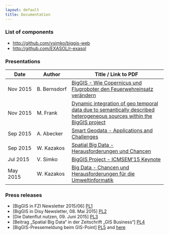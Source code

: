 ```yaml
---
layout: default
title: Documentation
---
```


### List of components

* http://github.com/vsimko/biggis-web
* http://github.com/EXASOL/r-exasol

### Presentations

Date          | Author            | Title / Link to PDF
--------------|-------------------|---------------------------------------------------------------
Nov&nbsp;2015 | B.&nbsp;Bernsdorf | [BigGIS - Wie Copernicus und Flugroboter den Feuerwehreinsatz verändern][1]
Nov 2015      | M. Frank          | [Dynamic integration of geo temporal data due to semantically described heterogeneous sources within the BigGIS project][6]
Sep 2015      | A. Abecker        | [Smart Geodata - Applications and Challenges][2]
Sep 2015      | W. Kazakos        | [Spatial Big Data - Herausforderungen und Chancen][3]
Jul 2015      | V. Simko          | [BigGIS Project - ICMSEM'15 Keynote][5]
May 2015      | W. Kazakos        | [Big Data - Chancen und Herausforderungen für die Umweltinformatik][4]


[1]: https://amazonas.fzi.de/smw/BigGis/images/4/4e/20151105_BigGIS_und_Copernicus_f%C3%BCr_MRM.pdf
[2]: https://amazonas.fzi.de/smw/BigGis/images/b/bb/Aab-INFORMATIK-2015.pdf
[3]: https://amazonas.fzi.de/smw/BigGis/images/5/5b/Wk-INTERGEO-2015.pdf
[4]: https://amazonas.fzi.de/smw/BigGis/images/8/89/Wk-akuis-2016-big-data.pdf
[5]: https://amazonas.fzi.de/smw/BigGis/images/0/04/ICMSEM15_BigGIS_2015-07-22.pdf
[6]: https://amazonas.fzi.de/smw/BigGis/images/f/f1/Dynamic_integration_of_geo_temporal_data_due_to_semantically_described_heterogeneous_sources_within_the_BigGIS_project.pdf

### Press releases

 - [BigGIS in FZI Newsletter 2015/06]             [PL1]
 - [BigGIS in Disy Newsletter, 08. Mai 2015]      [PL2]
 - [Die Datenflut nutzen, 09. Juni 2015]          [PL3]
 - [Beitrag „Spatial Big Data“ in der Zeitschrift
   „GIS Business“]                                [PL4]
 - [BigGIS-Pressemeldung beim GIS-Point]          [PL5] and [here][PL6]

[PL1]: https://amazonas.fzi.de/smw/BigGis/index.php/BigGIS_in_FZI_Newsletter_2015/06
[PL2]: http://www.disy.net/aktuelles/newsletter/newsletterartikel/artikel/2955.html
[PL3]: http://www.disy.net/aktuelles/presse/presseartikel/artikel/2963.html
[PL4]: http://www.disy.net/fileadmin/common/dokumente/aktuell/presse/pressespiegel/2015_Ausgabe_3_2015_gis.Business_Beitrag_Spatial_Big_Data_gis.Business_Disy.pdf
[PL5]: http://gispoint.de/news-einzelansicht/1509-die-datenflut-nutzen.html
[PL6]: http://www.gis-news.de/biggis-nutzen-ziehen-aus-der-wachsenden-geodatenflut/

